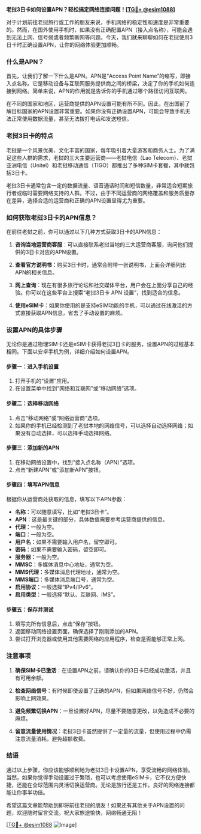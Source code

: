 **老挝3日卡如何设置APN？轻松搞定网络连接问题！[[TG💪+ @esim1088](https://t.me/s/esim1088)]**

对于计划前往老挝旅行或工作的朋友来说，手机网络的稳定性和速度是非常重要的。然而，在国外使用手机时，如果没有正确配置APN（接入点名称），可能会遇到无法上网、信号弱或者频繁断网等问题。今天，我们就来聊聊如何在老挝使用3日卡时正确设置APN，让你的网络体验更加顺畅。

### 什么是APN？

首先，让我们了解一下什么是APN。APN是“Access Point Name”的缩写，即接入点名称。它是移动设备与互联网服务提供商之间的桥梁，决定了你的手机如何连接到网络。简单来说，APN的作用就是告诉你的手机通过哪个路径访问互联网。

在不同的国家和地区，运营商提供的APN设置可能有所不同。因此，在出国前了解目标国家的APN设置非常重要。如果你没有正确设置APN，可能会导致手机无法正常使用数据流量，甚至无法拨打电话和发送短信。

### 老挝3日卡的特点

老挝是一个风景优美、文化丰富的国家，每年吸引着大量游客和商务人士。为了满足这些人群的需求，老挝的三大主要运营商——老挝电信（Lao Telecom）、老挝亚洲电信（Unitel）和老挝移动通信（TIGO）都推出了多种SIM卡套餐，其中就包括3日卡。

老挝3日卡通常包含一定的数据流量、语音通话时间和短信数量，非常适合短期旅行者或临时需要网络支持的人群。不过，由于不同运营商的网络覆盖和服务质量存在差异，选择合适的运营商和正确的APN设置显得尤为重要。

### 如何获取老挝3日卡的APN信息？

在前往老挝之前，你可以通过以下几种方式获取3日卡的APN信息：

1. **咨询当地运营商客服**：可以直接联系老挝当地的三大运营商客服，询问他们提供的3日卡对应的APN设置。
   
2. **查看官方说明书**：购买3日卡时，通常会附带一张说明书，上面会详细列出APN的相关信息。

3. **网上查询**：现在有很多旅行论坛和社交媒体平台，用户会在上面分享自己的经验。你可以在这些平台上搜索“老挝3日卡 APN 设置”，找到适合的信息。

4. **使用eSIM卡**：如果你使用的是支持eSIM功能的手机，可以通过在线激活的方式直接获取APN信息，省去了手动设置的麻烦。

### 设置APN的具体步骤

无论你是通过物理SIM卡还是eSIM卡获得老挝3日卡的服务，设置APN的过程基本相同。下面以安卓手机为例，详细介绍如何设置APN。

#### 步骤一：进入手机设置

1. 打开手机的“设置”应用。
2. 在设置菜单中找到“网络和互联网”或“移动网络”选项。

#### 步骤二：选择移动网络

1. 点击“移动网络”或“网络运营商”选项。
2. 如果你的手机已经检测到了老挝本地的网络信号，可以选择自动选择网络；如果没有自动选择，可以选择手动选择网络。

#### 步骤三：添加新的APN

1. 在移动网络设置中，找到“接入点名称（APN）”选项。
2. 点击“新建APN”或“添加新APN”按钮。

#### 步骤四：填写APN信息

根据你从运营商处获取的信息，填写以下APN参数：

- **名称**：可以随意填写，比如“老挝3日卡”。
- **APN**：这是最关键的部分，具体数值需要参考运营商提供的信息。
- **代理**：一般为空。
- **端口**：一般为空。
- **用户名**：如果不需要输入用户名，留空即可。
- **密码**：如果不需要输入密码，留空即可。
- **服务器**：一般为空。
- **MMSC**：多媒体消息中心地址，通常为空。
- **MMS代理**：多媒体消息代理地址，通常为空。
- **MMS端口**：多媒体消息端口号，通常为空。
- **启用协议**：一般选择“IPv4/IPv6”。
- **启用类型**：一般选择“默认、互联网、IMS”。

#### 步骤五：保存并测试

1. 填写完所有信息后，点击“保存”按钮。
2. 返回移动网络设置页面，确保选择了刚刚添加的APN。
3. 尝试打开浏览器或使用其他需要网络的应用程序，检查是否能够正常上网。

### 注意事项

1. **确保SIM卡已激活**：在设置APN之前，请确认你的3日卡已经成功激活，并且有可用余额。
   
2. **检查网络信号**：有时候即使设置了正确的APN，但如果网络信号不好，仍然会影响上网效果。

3. **避免频繁切换APN**：一旦设置好APN，尽量不要随意更改，以免造成不必要的麻烦。

4. **留意流量使用情况**：老挝3日卡虽然提供了一定量的流量，但使用过程中仍需注意流量消耗，避免超额收费。

### 结语

通过以上步骤，你应该能够顺利地为老挝3日卡设置APN，享受流畅的网络体验。当然，如果你觉得手动设置过于繁琐，也可以考虑使用eSIM卡，它不仅方便快捷，还能在全球范围内灵活切换运营商。无论是旅行还是工作，良好的网络连接都能让你事半功倍。

希望这篇文章能帮助到即将前往老挝的朋友！如果还有其他关于APN设置的问题，欢迎随时留言交流。祝大家旅途愉快，网络畅通无阻！

[[TG💪+ @esim1088](https://t.me/s/esim1088) ![Image](https://i.postimg.cc/4NQfJmqS/Snipaste-2025-05-13-00-14-12.png)]